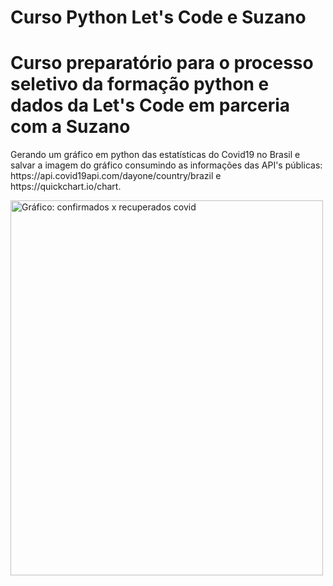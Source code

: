 # Curso Python Let's Code e Suzano
<h1>Curso preparatório para o processo seletivo da formação python e dados da Let's Code em parceria com a Suzano</h1>

<div>

<p>Gerando um gráfico em python das estatísticas do Covid19 no Brasil e salvar a imagem do gráfico consumindo as informações das API's públicas: https://api.covid19api.com/dayone/country/brazil e https://quickchart.io/chart.</p>

<img src="img_girl.jpg" alt="Gráfico: confirmados x recuperados covid" width="500" height="600"> 

</div>

